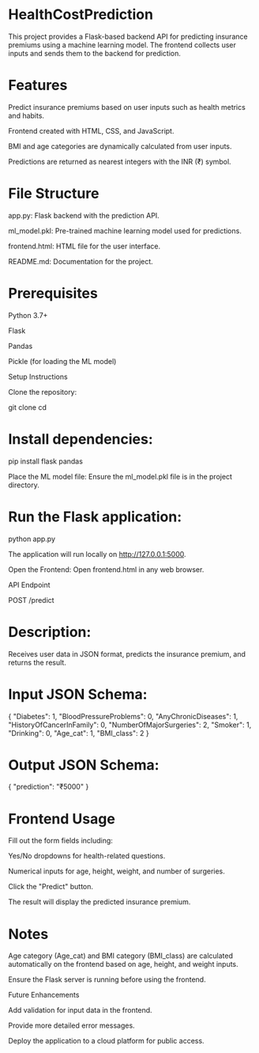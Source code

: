 # HealthCostPrediction

This project provides a Flask-based backend API for predicting insurance premiums using a machine learning model. The frontend collects user inputs and sends them to the backend for prediction.

# Features

Predict insurance premiums based on user inputs such as health metrics and habits.

Frontend created with HTML, CSS, and JavaScript.

BMI and age categories are dynamically calculated from user inputs.

Predictions are returned as nearest integers with the INR (₹) symbol.

# File Structure

app.py: Flask backend with the prediction API.

ml_model.pkl: Pre-trained machine learning model used for predictions.

frontend.html: HTML file for the user interface.

README.md: Documentation for the project.

# Prerequisites

Python 3.7+

Flask

Pandas

Pickle (for loading the ML model)

Setup Instructions

Clone the repository:

git clone <repository-url>
cd <repository-directory>

# Install dependencies:

pip install flask pandas

Place the ML model file:
Ensure the ml_model.pkl file is in the project directory.

# Run the Flask application:

python app.py

The application will run locally on http://127.0.0.1:5000.

Open the Frontend:
Open frontend.html in any web browser.

API Endpoint

POST /predict

# Description:
Receives user data in JSON format, predicts the insurance premium, and returns the result.

# Input JSON Schema:

{
    "Diabetes": 1,
    "BloodPressureProblems": 0,
    "AnyChronicDiseases": 1,
    "HistoryOfCancerInFamily": 0,
    "NumberOfMajorSurgeries": 2,
    "Smoker": 1,
    "Drinking": 0,
    "Age_cat": 1,
    "BMI_class": 2
}

# Output JSON Schema:

{
    "prediction": "₹5000"
}

# Frontend Usage

Fill out the form fields including:

Yes/No dropdowns for health-related questions.

Numerical inputs for age, height, weight, and number of surgeries.

Click the "Predict" button.

The result will display the predicted insurance premium.

# Notes

Age category (Age_cat) and BMI category (BMI_class) are calculated automatically on the frontend based on age, height, and weight inputs.

Ensure the Flask server is running before using the frontend.

Future Enhancements

Add validation for input data in the frontend.

Provide more detailed error messages.

Deploy the application to a cloud platform for public access.
